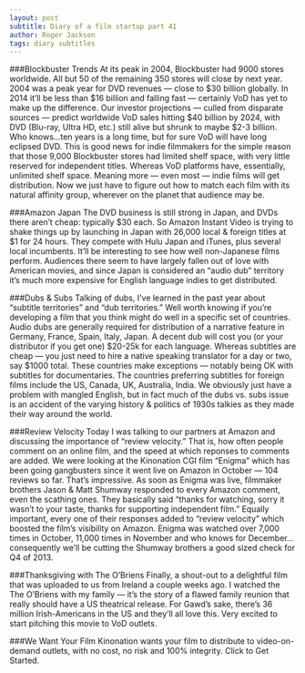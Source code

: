 ```yaml
---
layout: post
subtitle: Diary of a film startup part 41
author: Roger Jackson
tags: diary subtitles
---
```

###Blockbuster Trends
At its peak in 2004, Blockbuster had 9000 stores worldwide. All but 50 of the remaining 350 stores will close by next year. 2004 was a peak year for DVD revenues — close to $30 billion globally. In 2014 it’ll be less than $16 billion and falling fast — certainly VoD has yet to make up the difference. Our investor projections — culled from disparate sources — predict worldwide VoD sales hitting $40 billion by 2024, with DVD (Blu-ray, Ultra HD, etc.) still alive but shrunk to maybe $2-3 billion. Who knows…ten years is a long time, but for sure VoD will have long eclipsed DVD. This is good news for indie filmmakers for the simple reason that those 9,000 Blockbuster stores had limited shelf space, with very little reserved for independent titles. Whereas VoD platforms have, essentially, unlimited shelf space. Meaning more — even most — indie films will get distribution. Now we just have to figure out how to match each film with its natural affinity group, wherever on the planet that audience may be.

###Amazon Japan
The DVD business is still strong in Japan, and DVDs there aren’t cheap: typically $30 each. So Amazon Instant Video is trying to shake things up by launching in Japan with 26,000 local & foreign titles at $1 for 24 hours. They compete with Hulu Japan and iTunes, plus several local incumbents. It’ll be interesting to see how well non-Japanese films perform. Audiences there seem to have largely fallen out of love with American movies, and since Japan is considered an “audio dub” territory it’s much more expensive for English language indies to get distributed.

###Dubs & Subs
Talking of dubs, I’ve learned in the past year about “subtitle territories” and “dub territories.” Well worth knowing if you’re developing a film that you think might do well in a specific set of countries. Audio dubs are generally required for distribution of a narrative feature in Germany, France, Spain, Italy, Japan. A decent dub will cost you (or your distributor if you get one) $20-25k for each language. Whereas subtitles are cheap — you just need to hire a native speaking translator for a day or two, say $1000 total. These countries make exceptions — notably being OK with subtitles for documentaries. The countries preferring subtitles for foreign films include the US, Canada, UK, Australia, India. We obviously just have a problem with mangled English, but in fact much of the dubs vs. subs issue is an accident of the varying history & politics of 1930s talkies as they made their way around the world.

###Review Velocity
Today I was talking to our partners at Amazon and discussing the importance of “review velocity.” That is, how often people comment on an online film, and the speed at which reponses to comments are added. We were looking at the Kinonation CGI film “Enigma” which has been going gangbusters since it went live on Amazon in October — 104 reviews so far. That’s impressive. As soon as Enigma was live, filmmaker brothers Jason & Matt Shumway responded to every Amazon comment, even the scathing ones. They basically said “thanks for watching, sorry it wasn’t to your taste, thanks for supporting independent film.” Equally important, every one of their responses added to “review velocity” which boosted the film’s visibility on Amazon. Enigma was watched over 7,000 times in October, 11,000 times in November and who knows for December… consequently we’ll be cutting the Shumway brothers a good sized check for Q4 of 2013.

###Thanksgiving with The O’Briens
Finally, a shout-out to a delightful film that was uploaded to us from Ireland a couple weeks ago. I watched the The O’Briens with my family — it’s the story of a flawed family reunion that really should have a US theatrical release. For Gawd’s sake, there’s 36 million Irish-Americans in the US and they’ll all love this. Very excited to start pitching this movie to VoD outlets.

###We Want Your Film
Kinonation wants your film to distribute to video-on-demand outlets, with no cost, no risk and 100% integrity. Click to Get Started.
